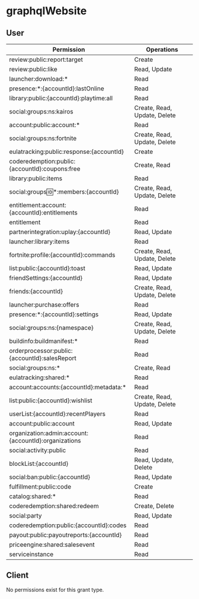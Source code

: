 # graphqlWebsite

## User
| Permission | Operations |
| - | - |
| review:public:report:target | Create |
| review:public:like | Read, Update |
| launcher:download:* | Read |
| presence:*:{accountId}:lastOnline | Read |
| library:public:{accountId}:playtime:all | Read |
| social:groups:ns:kairos | Create, Read, Update, Delete |
| account:public:account:* | Read |
| social:groups:ns:fortnite | Create, Read, Update, Delete |
| eulatracking:public:response:{accountId} | Create |
| coderedemption:public:{accountId}:coupons:free | Create, Read |
| library:public:items | Read |
| social:groups:id:*:members:{accountId} | Create, Read, Update, Delete |
| entitlement:account:{accountId}:entitlements | Read |
| entitlement | Read |
| partnerintegration:uplay:{accountId} | Read, Update |
| launcher:library:items | Read |
| fortnite:profile:{accountId}:commands | Create, Read, Update, Delete |
| list:public:{accountId}:toast | Read, Update |
| friendSettings:{accountId} | Read, Update |
| friends:{accountId} | Create, Read, Update, Delete |
| launcher:purchase:offers | Read |
| presence:*:{accountId}:settings | Read, Update |
| social:groups:ns:{namespace} | Create, Read, Update, Delete |
| buildinfo:buildmanifest:* | Read |
| orderprocessor:public:{accountId}:salesReport | Read |
| social:groups:ns:* | Create, Read |
| eulatracking:shared:* | Read |
| account:accounts:{accountId}:metadata:* | Read |
| list:public:{accountId}:wishlist | Create, Read, Update, Delete |
| userList:{accountId}:recentPlayers | Read |
| account:public:account | Read, Update |
| organization:admin:account:{accountId}:organizations | Read |
| social:activity:public | Read |
| blockList:{accountId} | Read, Update, Delete |
| social:ban:public:{accountId} | Read, Update |
| fulfillment:public:code | Create |
| catalog:shared:* | Read |
| coderedemption:shared:redeem | Create, Delete |
| social:party | Read, Update |
| coderedemption:public:{accountId}:codes | Read |
| payout:public:payoutreports:{accountId} | Read |
| priceengine:shared:salesevent | Read |
| serviceinstance | Read |

## Client
No permissions exist for this grant type.